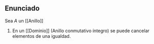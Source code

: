 
## Enunciado
Sea $A$ un [[Anillo]]

1. En un [[Dominio]] (Anillo conmutativo íntegro) se puede cancelar elementos de una igualdad.